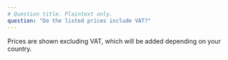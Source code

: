 ```yaml
---
# Question title. Plaintext only.
question: "Do the listed prices include VAT?"
---
```

Prices are shown excluding VAT, which will be added depending on your country.
